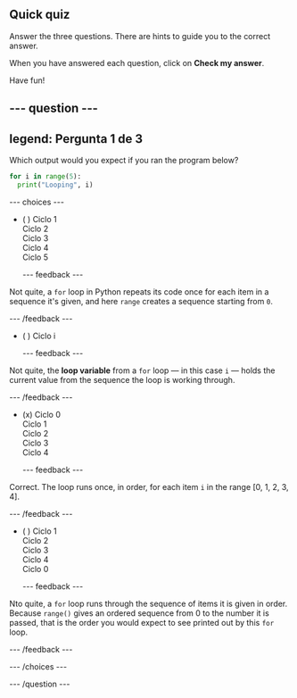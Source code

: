 ## Quick quiz

Answer the three questions. There are hints to guide you to the correct answer.

When you have answered each question, click on **Check my answer**.

Have fun!

--- question ---
---
legend: Pergunta 1 de 3
---

Which output would you expect if you ran the program below?

```python
for i in range(5):
  print("Looping", i)
```

--- choices ---

- ( ) Ciclo 1 <br> Ciclo 2 <br> Ciclo 3 <br> Ciclo 4 <br> Ciclo 5

  --- feedback ---

Not quite, a `for` loop in Python repeats its code once for each item in a sequence it's given, and here `range` creates a sequence starting from `0`.

  --- /feedback ---

- ( ) Ciclo i

  --- feedback ---

Not quite, the **loop variable** from a `for` loop — in this case `i` — holds the current value from the sequence the loop is working through.

  --- /feedback ---

- (x) Ciclo 0 <br> Ciclo 1 <br> Ciclo 2 <br> Ciclo 3 <br> Ciclo 4

  --- feedback ---

Correct. The loop runs once, in order, for each item `i` in the range [0, 1, 2, 3, 4].

  --- /feedback ---

- ( ) Ciclo 1 <br> Ciclo 2 <br> Ciclo 3 <br> Ciclo 4 <br> Ciclo 0

  --- feedback ---

Nto quite, a `for` loop runs through the sequence of items it is given in order. Because `range()` gives an ordered sequence from 0 to the number it is passed, that is the order you would expect to see printed out by this `for` loop.

  --- /feedback ---

--- /choices ---

--- /question ---
